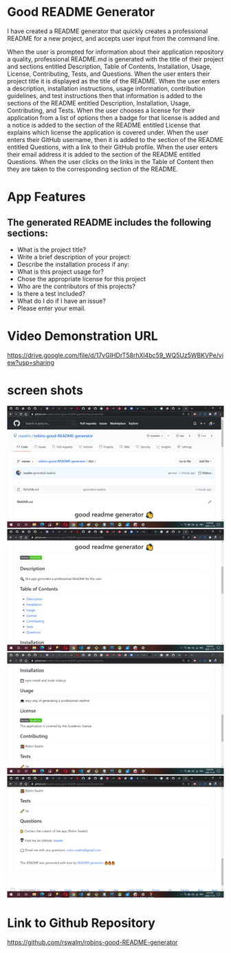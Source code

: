 # Good README Generator

I have created a README generator that quickly creates a professional README for a new project, and accepts user input from the command line.

When the user is prompted for information about their application repository a quality, professional README.md is generated with the title of their project and sections entitled Description, Table of Contents, Installation, Usage, License, Contributing, Tests, and Questions. When the user enters their project title it is displayed as the title of the README. When the user enters a description, installation instructions, usage information, contribution guidelines, and test instructions then that information is added to the sections of the README entitled Description, Installation, Usage, Contributing, and Tests. When the user chooses a license for their application from a list of options then a badge for that license is added and a notice is added to the section of the README entitled License that explains which license the application is covered under. When the user enters their GitHub username, then it is added to the section of the README entitled Questions, with a link to their GitHub profile. When the user enters their email address it is added to the section of the README entitled Questions. When the user clicks on the links in the Table of Content then they are taken to the corresponding section of the README.


# App Features

## The generated README includes the following sections: 

* What is the project title?
* Write a brief description of your project:
* Describe the installation process if any:
* What is this project usage for?
* Chose the appropriate license for this project
* Who are the contributors of this projects?
* Is there a test included?
* What do I do if I have an issue?
* Please enter your email.

# Video Demonstration URL

https://drive.google.com/file/d/17vGIHDrT58rhXl4bc59_WQ5Uz5WBKVPe/view?usp=sharing



# screen shots

![robin1](read1.png)
![robin2](read2.png)
![robin3](read4.png)
![robin4](read5.png)



# Link to Github Repository

https://github.com/rswalm/robins-good-README-generator

